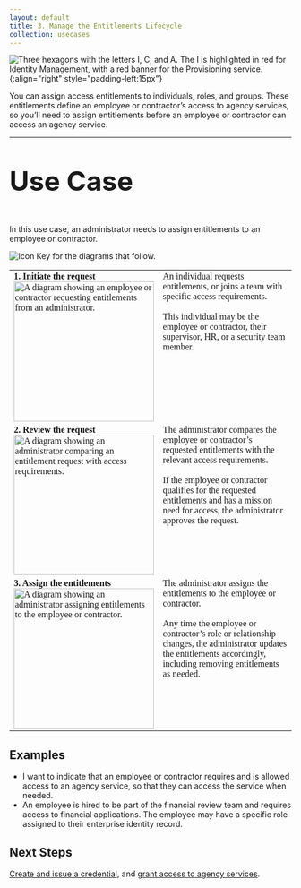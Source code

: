 ```yaml
---
layout: default
title: 3. Manage the Entitlements Lifecycle
collection: usecases
---
```


![Three hexagons with the letters I, C, and A. The I is highlighted in red for Identity Management, with a red banner for the Provisioning service. ]({{site.baseurl}}/img/usecases/Identity-Provisioning.png){:align="right" style="padding-left:15px"}

You can assign access entitlements to individuals, roles, and groups. These entitlements define an employee or contractor’s access to agency services, so you’ll need to assign entitlements before an employee or contractor can access an agency service.

---

<p style="font-size: 3rem; font-weight: 700;">Use Case</p>

In this use case, an administrator needs to assign entitlements to an employee or contractor.

![Icon Key for the diagrams that follow.]({{site.baseurl}}/img/usecases/3-IconKey.png)

<style>

td {
  font-family: "Cambria", "Georgia", "Times New Roman", "Times", serif;
  vertical-align:top;
}

</style>

<table>
  <tr>
    <td style="width:250px;border:0px;"><strong>1. Initiate the request</strong> <br> <img src="../../img/usecases/3-1.png" width="250" alt="A diagram showing an employee or contractor requesting entitlements from an administrator."></td>
    <td style="border:0px;">An individual requests entitlements, or joins a team with specific access requirements.<br><br>This individual may be the employee or contractor, their supervisor, HR, or a security team member.</td>
  </tr>
  <tr>
    <td style="width:250px;border:0px;"><strong>2. Review the request</strong> <br> <img src="../../img/usecases/3-2.png" width="250" alt="A diagram showing an administrator comparing an entitlement request with access requirements."></td>
    <td style="border:0px;"> The administrator compares the employee or contractor’s requested entitlements with the relevant access requirements.<br><br>If the employee or contractor qualifies for the requested entitlements and has a mission need for access, the administrator approves the request.</td>
  </tr>
    <tr>
    <td style="width:250px;border:0px;"><strong>3. Assign the entitlements</strong> <br> <img src="../../img/usecases/3-3.png" width="250" alt="A diagram showing an administrator assigning entitlements to the employee or contractor."></td>
    <td style="border:0px;"> The administrator assigns the entitlements to the employee or contractor.<br><br>Any time the employee or contractor’s role or relationship changes, the administrator updates the entitlements accordingly, including removing entitlements as needed.</td>
  </tr>
</table>

## Examples

- I want to indicate that an employee or contractor requires and is allowed access to an agency service, so that they can access the service when needed.
- An employee is hired to be part of the financial review team and requires access to financial applications. The employee may have a specific role assigned to their enterprise identity record. 

## Next Steps

[Create and issue a credential](../4_createissuecredential), and [grant access to agency services](../7_grantaccess).
